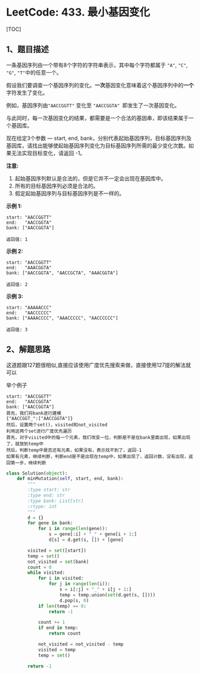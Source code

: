 # LeetCode: 433. 最小基因变化

[TOC]

## 1、题目描述

一条基因序列由一个带有8个字符的字符串表示，其中每个字符都属于 `"A"`, `"C"`, `"G"`, `"T"`中的任意一个。

假设我们要调查一个基因序列的变化。**一次**基因变化意味着这个基因序列中的**一个**字符发生了变化。

例如，基因序列由`"AACCGGTT"` 变化至 `"AACCGGTA" `即发生了一次基因变化。

与此同时，每一次基因变化的结果，都需要是一个合法的基因串，即该结果属于一个基因库。

现在给定3个参数 — start, end, bank，分别代表起始基因序列，目标基因序列及基因库，请找出能够使起始基因序列变化为目标基因序列所需的最少变化次数。如果无法实现目标变化，请返回 -1。

**注意:**

1. 起始基因序列默认是合法的，但是它并不一定会出现在基因库中。
2. 所有的目标基因序列必须是合法的。
3. 假定起始基因序列与目标基因序列是不一样的。

**示例 1:**

```
start: "AACCGGTT"
end:   "AACCGGTA"
bank: ["AACCGGTA"]

返回值: 1
```

**示例 2:**

```
start: "AACCGGTT"
end:   "AAACGGTA"
bank: ["AACCGGTA", "AACCGCTA", "AAACGGTA"]

返回值: 2
```

**示例 3:**

```
start: "AAAAACCC"
end:   "AACCCCCC"
bank: ["AAAACCCC", "AAACCCCC", "AACCCCCC"]

返回值: 3
```



## 2、解题思路

​	这道题跟127题很相似,直接应该使用广度优先搜索来做，直接使用127提的解法就可以

举个例子

```
start: "AACCGGTT"
end:   "AACCGGTA"
bank: ["AACCGGTA"]
首先，我们将bank进行建模
{"AACCGGT_":["AACCGGTA"]}
然后，设置两个set()，visited和not_visited
利用这两个set进行广度优先遍历
首先，对于visited中的每一个元素，我们改变一位，判断是不是在bank里面出现，如果出现了，就放到temp中
然后，判断temp中是否还有元素，如果没有，表示找不到了，返回-1
如果有元素，继续判断，判断end是不是出现在temp中，如果出现了，返回计数，没有出现，返回第一步，继续判断
```

```python
class Solution(object):
    def minMutation(self, start, end, bank):
        """
        :type start: str
        :type end: str
        :type bank: List[str]
        :rtype: int
        """
        d = {}
        for gene in bank:
            for i in range(len(gene)):
                s = gene[:i] + "_" + gene[i + 1:]
                d[s] = d.get(s, []) + [gene]

        visited = set([start])
        temp = set()
        not_visited = set(bank)
        count = 0
        while visited:
            for i in visited:
                for j in range(len(i)):
                    s = i[:j] + "_" + i[j + 1:]
                    temp = temp.union(set(d.get(s, [])))
                    d.pop(s, 0)
            if len(temp) == 0:
                return -1

            count += 1
            if end in temp:
                return count

            not_visited = not_visited - temp
            visited = temp
            temp = set()

        return -1
```



